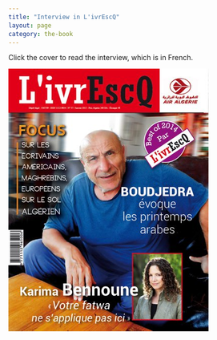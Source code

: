 ```yaml
---
title: "Interview in L'ivrEscQ"
layout: page
category: the-book
---
```

Click the cover to read the interview, which is in French.



[![LivrEscQ37.jpg](/assets/img/LivrEscQ37-400x524.jpg)](/assets/img/livrEscQ37-Bennoune.pdf)

